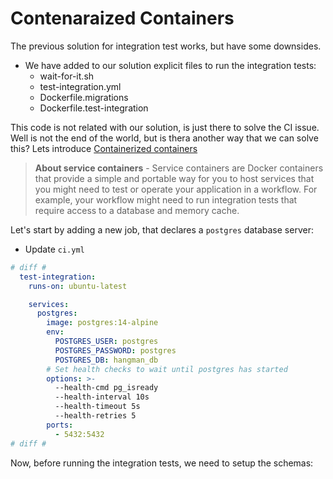 # Contenaraized Containers

The previous solution for integration test works, but have some downsides.

* We have added to our solution explicit files to run the integration tests:
    - wait-for-it.sh
    - test-integration.yml
    - Dockerfile.migrations
    - Dockerfile.test-integration

This code is not related with our solution, is just there to solve the CI issue. Well is not the end of the world, but is thera another way that we can solve this? Lets introduce [Containerized containers](https://docs.github.com/en/actions/using-containerized-services/about-service-containers)

> **About service containers** - Service containers are Docker containers that provide a simple and portable way for you to host services that you might need to test or operate your application in a workflow. For example, your workflow might need to run integration tests that require access to a database and memory cache.

Let's start by adding a new job, that declares a `postgres` database server:

* Update `ci.yml`

```yml
# diff #
  test-integration:
    runs-on: ubuntu-latest

    services:
      postgres:
        image: postgres:14-alpine
        env:
          POSTGRES_USER: postgres  
          POSTGRES_PASSWORD: postgres  
          POSTGRES_DB: hangman_db
        # Set health checks to wait until postgres has started
        options: >-
          --health-cmd pg_isready
          --health-interval 10s
          --health-timeout 5s
          --health-retries 5
        ports:
          - 5432:5432
# diff #
```

Now, before running the integration tests, we need to setup the schemas:

```yml
```
